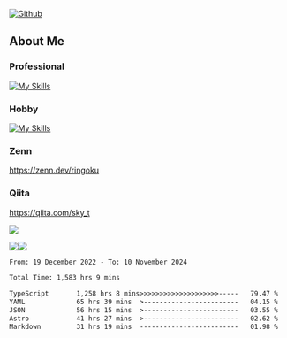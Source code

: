 [![Github](https://img.shields.io/github/followers/skyt-a?label=Follow&style=social)](https://github.com/skyt-a)

## About Me
### Professional
[![My Skills](https://skillicons.dev/icons?i=react,ts,js,nodejs,java,graphql,firebase,githubactions&theme=light)](https://skillicons.dev)
### Hobby
[![My Skills](https://skillicons.dev/icons?i=unity,rust,py&theme=light)](https://skillicons.dev)

### Zenn
https://zenn.dev/ringoku
### Qiita
https://qiita.com/sky_t


![](https://github-profile-summary-cards.vercel.app/api/cards/profile-details?username=skyt-a&theme=default)

![](https://github-profile-summary-cards.vercel.app/api/cards/repos-per-language?username=skyt-a&theme=default)![](https://github-profile-summary-cards.vercel.app/api/cards/stats?username=RinGoku&theme=default)

<!--START_SECTION:waka-->

```txt
From: 19 December 2022 - To: 10 November 2024

Total Time: 1,583 hrs 9 mins

TypeScript       1,258 hrs 8 mins>>>>>>>>>>>>>>>>>>>>-----   79.47 %
YAML             65 hrs 39 mins  >------------------------   04.15 %
JSON             56 hrs 15 mins  >------------------------   03.55 %
Astro            41 hrs 27 mins  >------------------------   02.62 %
Markdown         31 hrs 19 mins  -------------------------   01.98 %
```

<!--END_SECTION:waka-->
